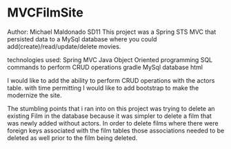 # MVCFilmSite
Author: Michael Maldonado SD11
This project was a Spring STS MVC that persisted
data to a MySql database where you could
add(create)/read/update/delete movies.

technologies used:
Spring MVC
Java Object Oriented programming
SQL commands to perform CRUD operations
gradle
MySql database
html

I would like to add the ability to
perform CRUD operations with the actors table.
with time permitting I would like to add
bootstrap to make the modernize the site.

The stumbling points that i ran into on this
project was trying to delete an existing Film
in the database because it was simpler to delete a film that was newly added without actors. In order to delete films where there were foreign keys associated with the film tables those associations needed to be deleted as well prior to the film being deleted.
